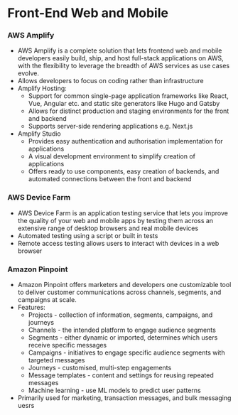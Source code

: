 # Front-End Web and Mobile

### AWS Amplify

* AWS Amplify is a complete solution that lets frontend web and mobile
  developers easily build, ship, and host full-stack applications on
  AWS, with the flexibility to leverage the breadth of AWS services as
  use cases evolve.
* Allows developers to focus on coding rather than infrastructure
* Amplify Hosting:
    * Support for common single-page application frameworks like React,
      Vue, Angular etc. and static site generators like Hugo and Gatsby
    * Allows for distinct production and staging environments for the
      front and backend
    * Supports server-side rendering applications e.g. Next.js
* Amplify Studio
    * Provides easy authentication and authorisation implementation for
      applications
    * A visual development environment to simplify creation of
      applications
    * Offers ready to use components, easy creation of backends, and
      automated connections between the front and backend

### AWS Device Farm

* AWS Device Farm is an application testing service that lets you
  improve the quality of your web and mobile apps by testing them across
  an extensive range of desktop browsers and real mobile devices
* Automated testing using a script or built in tests
* Remote access testing allows users to interact with devices in a web
  browser

### Amazon Pinpoint

* Amazon Pinpoint offers marketers and developers one customizable tool
  to deliver customer communications across channels, segments, and
  campaigns at scale.
* Features:
    * Projects - collection of information, segments, campaigns, and
      journeys
    * Channels - the intended platform to engage audience segments
    * Segments - either dynamic or imported, determines which users
      receive specific messages
    * Campaigns - initiatives to engage specific audience segments with
      targeted messages
    * Journeys - customised, multi-step engagements
    * Message templates - content and settings for reusing repeated
      messages
    * Machine learning - use ML models to predict user patterns
* Primarily used for marketing, transaction messages, and bulk messaging
  uesrs

